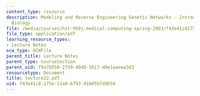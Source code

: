 ```yaml
---
content_type: resource
description: Modeling and Reverse Engineering Genetic Networks - Introduction to Systems
  Biology
file: /media/courses/hst-950j-medical-computing-spring-2003/f43e41c8175e11a06793410d5bfd9b58_lecture22.pdf
file_type: application/pdf
learning_resource_types:
- Lecture Notes
ocw_type: OCWFile
parent_title: Lecture Notes
parent_type: CourseSection
parent_uid: f9a7b558-2759-4948-5817-d8e1aaeea3d3
resourcetype: Document
title: lecture22.pdf
uid: f43e41c8-175e-11a0-6793-410d5bfd9b58
---
```

